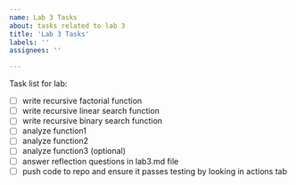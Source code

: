 ```yaml
---
name: Lab 3 Tasks
about: tasks related to lab 3
title: 'Lab 3 Tasks'
labels: ''
assignees: ''

---
```



Task list for lab:

- [ ] write recursive factorial function
- [ ] write recursive linear search function
- [ ] write recursive binary search function
- [ ] analyze function1
- [ ] analyze function2
- [ ] analyze function3 (optional)
- [ ] answer reflection questions in lab3.md file
- [ ] push code to repo and ensure it passes testing by looking in actions tab
